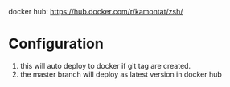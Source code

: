 docker hub: https://hub.docker.com/r/kamontat/zsh/

# Configuration
1. this will auto deploy to docker if git tag are created.
2. the master branch will deploy as latest version in docker hub

